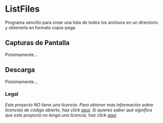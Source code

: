 # ListFiles
Programa sencillo para crear una lista de todos los archivos en un directorio y obtenerla en formato copia-pega
## Capturas de Pantalla
Próximamente...
## Descarga
Próximamente...
### Legal
*Este proyecto NO tiene una licencia. Para obtener más información sobre licencias de código abierto, haz click [aquí](https://opensource.org/faq). Si quieres saber qué significa que este proyecto no tenga una licencia, haz click [aquí](https://choosealicense.com/no-permission/)*
